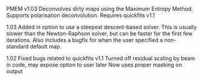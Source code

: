 PMEM v1.03
Deconvolves dirty maps using the Maximum Entropy Method. Supports polarisation deconvolution.
Requires quickfits v1.1

1.03
Added in option to use a steepest descent-based solver. This is usually slower than the Newton-Raphson solver, but can be faster for the first few iterations. Also includes a bugfix for when the user specified a non-standard default map.

1.02
Fixed bugs related to quickfits v1.1
Turned off residual scaling by beam in code, may expose option to user later
Now uses proper masking on output
